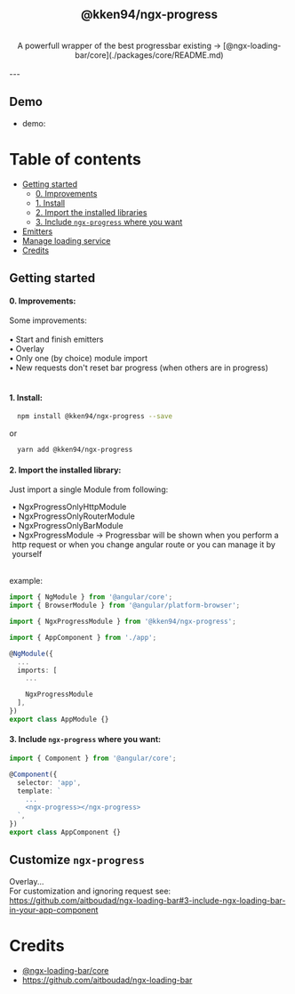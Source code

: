 <div style="text-align: center">
  <h2>@kken94/ngx-progress</h2>
  <br />
  A powerfull wrapper of the best progressbar existing -> [@ngx-loading-bar/core](./packages/core/README.md)
  <br /><br />
</div>
---

## Demo
- demo: 

Table of contents
=================
  * [Getting started](#getting-started)
    * [0. Improvements](#0-improvements)
    * [1. Install](#1-install)
    * [2. Import the installed libraries](#2-import-the-installed-libraries)
    * [3. Include `ngx-progress` where you want](#3-include-ngx-loading-bar-in-your-app-component)
  * [Emitters](#manage-loading-service)
  * [Manage loading service](#manage-loading-service)
  * [Credits](#credits)
  
  ## Getting started
  
#### 0. Improvements:

Some improvements:<br /><br />
• Start and finish emitters<br />
• Overlay<br />
• Only one (by choice) module import<br />
• New requests don't reset bar progress (when others are in progress)<br /><br />

#### 1. Install:

```bash
  npm install @kken94/ngx-progress --save
```
or
```bash
  yarn add @kken94/ngx-progress
```

#### 2. Import the installed library:

Just import a single Module from following:

<div style="margin-left: 5px;">
• NgxProgressOnlyHttpModule<br />
• NgxProgressOnlyRouterModule<br />
• NgxProgressOnlyBarModule<br />
• NgxProgressModule -> Progressbar will be shown when you perform a http request or when you change angular route or you can manage it by yourself<br /><br />
</div>

example:
```ts
import { NgModule } from '@angular/core';
import { BrowserModule } from '@angular/platform-browser';

import { NgxProgressModule } from '@kken94/ngx-progress';

import { AppComponent } from './app';

@NgModule({
  ...
  imports: [
    ...

    NgxProgressModule
  ],
})
export class AppModule {}
```
#### 3. Include `ngx-progress` where you want:

```ts
import { Component } from '@angular/core';

@Component({
  selector: 'app',
  template: `
    ...
    <ngx-progress></ngx-progress>
  `,
})
export class AppComponent {}
```
## Customize `ngx-progress`
Overlay...<br />
For customization and ignoring request see:<br />
https://github.com/aitboudad/ngx-loading-bar#3-include-ngx-loading-bar-in-your-app-component

# Credits 

- [@ngx-loading-bar/core](./packages/core/README.md)
- https://github.com/aitboudad/ngx-loading-bar
